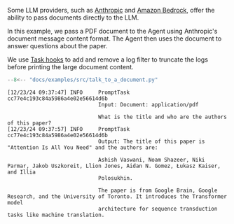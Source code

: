 Some LLM providers, such as [Anthropic](https://docs.anthropic.com/en/api/messages#body-messages-content) and [Amazon Bedrock](https://docs.aws.amazon.com/bedrock/latest/APIReference/API_runtime_DocumentBlock.html), offer the ability to pass documents directly to the LLM.

In this example, we pass a PDF document to the Agent using Anthropic's document message content format. The Agent then uses the document to answer questions about the paper.

We use [Task hooks](../griptape-framework/structures/tasks.md#hooks) to add and remove a log filter to truncate the logs before printing the large document content.

```python
--8<-- "docs/examples/src/talk_to_a_document.py"
```

```
[12/23/24 09:37:47] INFO     PromptTask cc77e4c193c84a5986a4e02e56614d6b
                             Input: Document: application/pdf

                             What is the title and who are the authors of this paper?
[12/23/24 09:37:57] INFO     PromptTask cc77e4c193c84a5986a4e02e56614d6b
                             Output: The title of this paper is "Attention Is All You Need" and the authors are:

                             Ashish Vaswani, Noam Shazeer, Niki Parmar, Jakob Uszkoreit, Llion Jones, Aidan N. Gomez, Łukasz Kaiser, and Illia
                             Polosukhin.

                             The paper is from Google Brain, Google Research, and the University of Toronto. It introduces the Transformer model
                             architecture for sequence transduction tasks like machine translation.
```
